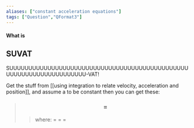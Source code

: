 ```yaml
---
aliases: ["constant acceleration equations"]
tags: ["Question","QFormat3"]
---
```


#### What is
## SUVAT
SUUUUUUUUUUUUUUUUUUUUUUUUUUUUUUUUUUUUUUUUUUUUUUUUUUUUUUUUUUUUUUUUUUUU-VAT!

Get the stuff from [[using integration to relate velocity, acceleration and position]], and assume a to be constant then you can get these:
> ### $$  = $$ 
>> where:
>> $=$ 
>> $=$
>> $=$